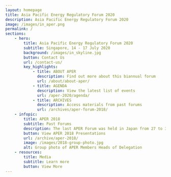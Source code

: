 ```yaml
---
layout: homepage
title: Asia Pacific Energy Regulatory Forum 2020
description: Asia Pacific Energy Regulatory Forum 2020
image: /images/in_aper.png
permalink: /
sections:
    - hero:
        title: Asia Pacific Energy Regulatory Forum 2020
        subtitle: Singapore, 14 - 17 July 2020
        background: /images/in_skyline.jpg
        button: Contact Us
        url: /contact-us/
        key_highlights:
            - title: ABOUT APER
              description: Find out more about this biannual forum
              url: /about/about-aper/
            - title: AGENDA
              description: View the latest list of events
              url: /aper-2020/agenda/
            - title: ARCHIVES
              description: Access materials from past forums
              url: /archives/aper-forum-2018/
    - infopic:
        title: APER 2018
        subtitle: Past Forums
        description: The last APER Forum was held in Japan from 27 to 30 November 2018. APER Members discussed the future of electricity networks with disruptive technologies, how regulators can ensure competitive and investable energy markets, and emerging issues for market surveillance and regulation.
        button: View APER 2018 Presentations
        url: /archive/aper-2018/
        image: /images/2018-group-photo.jpg
        alt: Group photo of APER Members Heads of Delegation
    - resources:
        title: Media
        subtitle: Learn more
        button: View More
---
```

